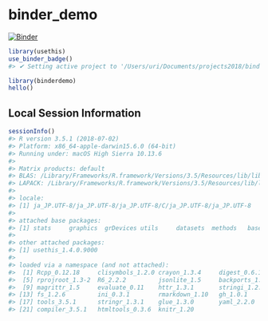 
<!-- README.md is generated from README.Rmd. Please edit that file -->

# binder\_demo

[![Binder](https://mybinder.org/badge.svg)](https://mybinder.org/v2/gh/uribo/binder_demo/description_support?urlpath=rstudio)

``` r
library(usethis)
use_binder_badge()
#> ✔ Setting active project to '/Users/uri/Documents/projects2018/binder_demo'
```

``` r
library(binderdemo)
hello()
```

## Local Session Information

``` r
sessionInfo()
#> R version 3.5.1 (2018-07-02)
#> Platform: x86_64-apple-darwin15.6.0 (64-bit)
#> Running under: macOS High Sierra 10.13.6
#> 
#> Matrix products: default
#> BLAS: /Library/Frameworks/R.framework/Versions/3.5/Resources/lib/libRblas.0.dylib
#> LAPACK: /Library/Frameworks/R.framework/Versions/3.5/Resources/lib/libRlapack.dylib
#> 
#> locale:
#> [1] ja_JP.UTF-8/ja_JP.UTF-8/ja_JP.UTF-8/C/ja_JP.UTF-8/ja_JP.UTF-8
#> 
#> attached base packages:
#> [1] stats     graphics  grDevices utils     datasets  methods   base     
#> 
#> other attached packages:
#> [1] usethis_1.4.0.9000
#> 
#> loaded via a namespace (and not attached):
#>  [1] Rcpp_0.12.18     clisymbols_1.2.0 crayon_1.3.4     digest_0.6.17   
#>  [5] rprojroot_1.3-2  R6_2.2.2         jsonlite_1.5     backports_1.1.2 
#>  [9] magrittr_1.5     evaluate_0.11    httr_1.3.1       stringi_1.2.4   
#> [13] fs_1.2.6         ini_0.3.1        rmarkdown_1.10   gh_1.0.1        
#> [17] tools_3.5.1      stringr_1.3.1    glue_1.3.0       yaml_2.2.0      
#> [21] compiler_3.5.1   htmltools_0.3.6  knitr_1.20
```

